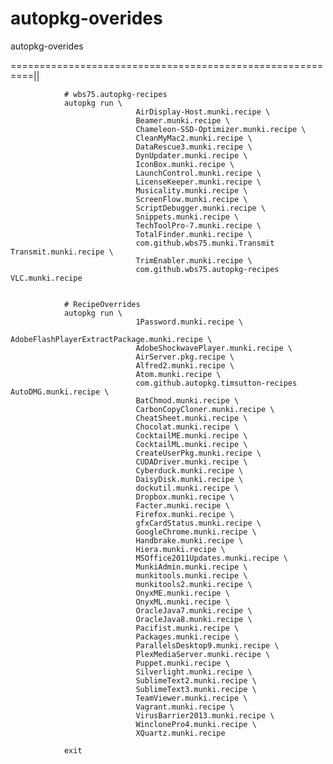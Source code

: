 autopkg-overides
================

autopkg-overides

==========================================================||

                # wbs75.autopkg-recipes
                autopkg run \
                                AirDisplay-Host.munki.recipe \
                                Beamer.munki.recipe \
                                Chameleon-SSD-Optimizer.munki.recipe \
                                CleanMyMac2.munki.recipe \
                                DataRescue3.munki.recipe \
                                DynUpdater.munki.recipe \
                                IconBox.munki.recipe \
                                LaunchControl.munki.recipe \
                                LicenseKeeper.munki.recipe \
                                Musicality.munki.recipe \
                                ScreenFlow.munki.recipe \
                                ScriptDebugger.munki.recipe \
                                Snippets.munki.recipe \
                                TechToolPro-7.munki.recipe \
                                TotalFinder.munki.recipe \
                                com.github.wbs75.munki.Transmit Transmit.munki.recipe \
                                TrimEnabler.munki.recipe \
                                com.github.wbs75.autopkg-recipes VLC.munki.recipe
                

                # RecipeOverrides
                autopkg run \
                                1Password.munki.recipe \
                                AdobeFlashPlayerExtractPackage.munki.recipe \
                                AdobeShockwavePlayer.munki.recipe \
                                AirServer.pkg.recipe \
                                Alfred2.munki.recipe \
                                Atom.munki.recipe \
                                com.github.autopkg.timsutton-recipes AutoDMG.munki.recipe \
                                BatChmod.munki.recipe \
                                CarbonCopyCloner.munki.recipe \
                                CheatSheet.munki.recipe \
                                Chocolat.munki.recipe \
                                CocktailME.munki.recipe \
                                CocktailML.munki.recipe \
                                CreateUserPkg.munki.recipe \
                                CUDADriver.munki.recipe \
                                Cyberduck.munki.recipe \
                                DaisyDisk.munki.recipe \
                                dockutil.munki.recipe \
                                Dropbox.munki.recipe \
                                Facter.munki.recipe \
                                Firefox.munki.recipe \
                                gfxCardStatus.munki.recipe \
                                GoogleChrome.munki.recipe \
                                Handbrake.munki.recipe \
                                Hiera.munki.recipe \
                                MSOffice2011Updates.munki.recipe \
                                MunkiAdmin.munki.recipe \
                                munkitools.munki.recipe \
                                munkitools2.munki.recipe \
                                OnyxME.munki.recipe \
                                OnyxML.munki.recipe \
                                OracleJava7.munki.recipe \
                                OracleJava8.munki.recipe \
                                Pacifist.munki.recipe \
                                Packages.munki.recipe \
                                ParallelsDesktop9.munki.recipe \
                                PlexMediaServer.munki.recipe \
                                Puppet.munki.recipe \
                                Silverlight.munki.recipe \
                                SublimeText2.munki.recipe \
                                SublimeText3.munki.recipe \
                                TeamViewer.munki.recipe \
                                Vagrant.munki.recipe \
                                VirusBarrier2013.munki.recipe \
                                WinclonePro4.munki.recipe \
                                XQuartz.munki.recipe
                
                exit


